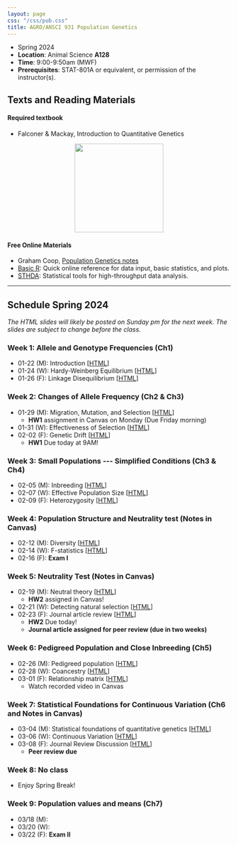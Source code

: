 ```yaml
---
layout: page
css: "/css/pub.css"
title: AGRO/ANSCI 931 Population Genetics
---  
```



- Spring 2024
- **Location**: Animal Science __A128__
- **Time**: 9:00-9:50am (MWF)
- **Prerequisites**: STAT-801A or equivalent, or permission of the instructor(s).


## Texts and Reading Materials

#### Required textbook
- Falconer & Mackay, Introduction to Quantitative Genetics   

<p align="center">
  <img height="200" src="https://i.imgur.com/ZHwjtm7.png?1">
</p>

#### Free Online Materials
- Graham Coop, [Population Genetics notes](https://gcbias.org/population-genetics-notes/)
- [Basic R](https://www.statmethods.net/): Quick online reference for data input, basic statistics, and plots.
- [STHDA](http://www.sthda.com/english/): Statistical tools for high-throughput data analysis.

--------------------

## Schedule Spring 2024

_The HTML slides will likely be posted on Sunday pm for the next week. The slides are subject to change before the class._

### **Week 1**: Allele and Genotype Frequencies (Ch1)
- 01-22 (M): Introduction [[HTML](https://jyanglab.com/slides/2024-agro931/week1/week1_c1.html)]
- 01-24 (W): Hardy-Weinberg Equilibrium [[HTML](https://jyanglab.com/slides/2024-agro931/week1/week1_c2.html)]
- 01-26 (F): Linkage Disequilibrium [[HTML](https://jyanglab.com/slides/2024-agro931/week1/week1_c3.html)]

### **Week 2**: Changes of Allele Frequency (Ch2 & Ch3)
- 01-29 (M): Migration, Mutation, and Selection [[HTML](https://jyanglab.com/slides/2024-agro931/week2/week2_c1.html)]
  - __HW1__ assignment in Canvas on Monday (Due Friday morning)
- 01-31 (W): Effectiveness of Selection [[HTML](https://jyanglab.com/slides/2024-agro931/week2/week2_c2.html)]
- 02-02 (F): Genetic Drift [[HTML](https://jyanglab.com/slides/2024-agro931/week2/week2_c3.html)]
  - __HW1__ Due today at 9AM!

### **Week 3**: Small Populations --- Simplified Conditions (Ch3 & Ch4)
- 02-05 (M): Inbreeding [[HTML](https://jyanglab.com/slides/2024-agro931/week3/week3_c1.html)]
- 02-07 (W): Effective Population Size [[HTML](https://jyanglab.com/slides/2024-agro931/week3/week3_c2.html)]
- 02-09 (F): Heterozygosity [[HTML](https://jyanglab.com/slides/2024-agro931/week3/week3_c3.html)]

### **Week 4**: Population Structure and Neutrality test (Notes in Canvas)
- 02-12 (M): Diversity [[HTML](https://jyanglab.com/slides/2024-agro931/week4/week4_c1.html)]
- 02-14 (W): F-statistics [[HTML](https://jyanglab.com/slides/2024-agro931/week4/week4_c2.html)]
- 02-16 (F):  __Exam I__ 

### **Week 5**: Neutrality Test (Notes in Canvas)
- 02-19 (M): Neutral theory [[HTML](https://jyanglab.com/slides/2024-agro931/week5/week5_c1.html)]
  - __HW2__ assigned in Canvas!
- 02-21 (W): Detecting natural selection [[HTML](https://jyanglab.com/slides/2024-agro931/week5/week5_c2.html)]
- 02-23 (F): Journal article review [[HTML](https://jyanglab.com/slides/2024-agro931/week5/week5_c3.html)]
  - __HW2__ Due today!
  - __Journal article assigned for peer review (due in two weeks)__

### **Week 6**: Pedigreed Population and Close Inbreeding (Ch5)
- 02-26 (M): Pedigreed population [[HTML](https://jyanglab.com/slides/2024-agro931/week6/week6_c1.html)]
- 02-28 (W): Coancestry [[HTML](https://jyanglab.com/slides/2024-agro931/week6/week6_c2.html)]
- 03-01 (F): Relationship matrix [[HTML](https://jyanglab.com/slides/2024-agro931/week6/week6_c3.html)]
  - Watch recorded video in Canvas

### **Week 7**: Statistical Foundations for Continuous Variation (Ch6 and Notes in Canvas)
- 03-04 (M): Statistical foundations of quantitative genetics [[HTML](https://jyanglab.com/slides/2024-agro931/week7/week7_c1.html)]
- 03-06 (W): Continuous Variation [[HTML](https://jyanglab.com/slides/2024-agro931/week7/week7_c2.html)]
- 03-08 (F): Journal Review Discussion [[HTML](https://jyanglab.com/slides/2024-agro931/week7/week7_c3.html)]
  - __Peer review due__

### **Week 8**: No class
- Enjoy Spring Break! 

### **Week 9**: Population values and means (Ch7)
- 03/18 (M):
- 03/20 (W):
- 03/22 (F): __Exam II__

<!--
### **Week 7**: Statistical Foundations for Continuous Variation (Ch6 and Notes in Canvas)
- 03-04 (M): 
- 03-06 (W): 
- 03-08 (F): Journal Review Discussion [[HTML](https://jyanglab.com/slides/2022-agro931/week7/week7_c3.html)]
  - __Peer review due__


### **Week 8**: Population values and means (Ch7)
- 03/11 (M): Average effect of an allele [[HTML](https://jyanglab.com/slides/2022-agro931/week8/week8_c1.html)]
  - __HW3__ assigned in Canvas (Due Next Wednesday morning)
- 03/13 (W): Breeding value, dominance, and interaction
[[HTML](https://jyanglab.com/slides/2022-agro931/week8/week8_c2.html)]
- 03/15 (F): Breeding value interpretation [[HTML](https://jyanglab.com/slides/2022-agro931/week8/week8_c3.html)]
  - __HW3__ Due today!

### **Week 9**: Genetic components of variance (Ch8)
- 03/18 (M): No Class [Enjoy your Fall Break!]
- 03/20 (W): Variance partitioning [[HTML](https://jyanglab.com/slides/2022-agro931/week9/w9_c1.html)]
- 03/22 (F): __Exam II__

### **Week 10**: Heritability and Resemblance between relatives (Ch8 & Ch9)
- 03/25 (M): Heritability and Repeatability [[HTML](https://jyanglab.com/slides/2022-agro931/week10/w10_c1.html)]
- 03/27 (W): Genetic covariance [[HTML](https://jyanglab.com/slides/2022-agro931/week10/w10_c2.html)]
- 03/29 (F): Genetic and environmental covariance [[HTML](https://jyanglab.com/slides/2022-agro931/week10/w10_c3.html)]

### **Week 11**: Heritability estimation (Ch10)
- 04/01 (M): Estimation of heritability [[HTML](https://jyanglab.com/slides/2022-agro931/week11/w11_c1.html)]
  - Notes in Canvas
  - __HW4__ assigned
- 04/03 (W): Precision of estimates [[HTML](https://jyanglab.com/slides/2022-agro931/week11/w11_c2.html)]  
- 04/05 (F): Examples for h2 estimation [[HTML](https://jyanglab.com/slides/2022-agro931/week11/w11_c3.html)]

### **Week 12**: Predicting response to selection (Ch11 & Ch12)
- 04/08 (M): The breeder's equation [[HTML](https://jyanglab.com/slides/2022-agro931/week12/w12_c1.html)]
  - __HW4__ due today
- 04/10 (W): Variability in response [[HTML](https://jyanglab.com/slides/2022-agro931/week12/w12_c2.html)]
- 04/12 (F): Asymmetry of responses [[HTML](https://jyanglab.com/slides/2022-agro931/week12/w12_c3.html)]
  - No meeting, watching recorded class video

### **Week 13**: Selection: Empirical results and interpretation (Ch12 & Ch14)
- 04/15 (M): Long-term results [[HTML](https://jyanglab.com/slides/2022-agro931/week13/week13_c1.html)]
- 04/17 (W): __Exam III__
- 04/19 (F): Inbreeding depression and heterosis [[HTML](https://jyanglab.com/slides/2022-agro931/week13/w13_c3.html)]

### **Week 14**: Correlated traits (Ch19)
- 04/22 (M): Correlated responses to selection [[HTML](https://jyanglab.com/slides/2022-agro931/week14/w14_c1.html)]
- 04/24 (W): No Class (Student Holiday)
- 04/26 (F): No Class and Happy Thanksgiving!

### **Week 15**: Correlated traits and Quantitative trait loci  (Ch19 & Ch21)
- 04/29 (M): Correlated traits: Index selection [[HTML](https://jyanglab.com/slides/2022-agro931/week15/w15_c1.html)]
  - __HW5__ assigned
- 05/01 (W): QTL: Single-marker analysis [[HTML](https://jyanglab.com/slides/2022-agro931/week15/w15-c2.html)]
- 05/03 (F): QTL: Interval Mapping [[HTML](https://jyanglab.com/slides/2022-agro931/week15/w15-c3.html)]

### **Week 16**: Genome-wide association study  (Reading Materials in Canvas)
- 05/06 (M): GWAS [[HTML](https://jyanglab.com/slides/2022-agro931/week16/week16_gwas.html)]
  - __HW5__ due today
- 05/08 (W): GWAS wrap up and Q&A
- 05/10 (F): 9:00-10:00am
  - **Final exam**

-->



<!--
2023 and before
- 11/23 (W): Index selection [[HTML]()]

### **Ch.21**: Quantitative trait loci 
- 12/11 (W): QTL: Single-marker analysis [[HTML](chapters/Ch21-2019/Ch21_2019-c1.html#1)]
- 12/13 (M): QTL: Interval Mapping [[HTML](chapters/Ch21-2019/Ch21_2019-c2.html#1)]

### **Ch.21**: Quantitative trait loci 
- 12/13 (M): Mapping QTL: Introduction [[HTML](chapters/Ch21/Ch21-c1.html#1)], [[pdf](chapters/Ch21/Ch21_11-26-2018_M.pdf)] 
- 12/16 (W): QTL: Single-marker analysis [[HTML](chapters/Ch21/Ch21-c3.html#1)], [[pdf](chapters/Ch21/Ch21_11-30-2018_F.pdf)], [[lab](chapters/Ch21/lab21-c1.html#)] 
- 12/03 (M): QTL: Interval Mapping [[HTML](chapters/Ch21/Ch21-c4.html#1)], [[pdf](chapters/Ch21/Ch21_12-03-2018_M.pdf)], [[lab](chapters/Ch21/lab21-c1.html#)]
- 12/07 (F): Last class [[HTML](chapters/Ch21/Ch21-c5.html#1)], [[pdf](chapters/Ch21/Ch21_12-07-2018_F.pdf)]
-->

<!---
- 10/23 (F): R for Heritability calculation [__HW1 Due__] [Zoom, [Lab3](https://jyanglab.com/AGRO-931/chapters/Ch8/lab3_2020.html)]
- 10/30 (F): R for covariance computation [__HW2 Due__] [Zoom]


### Wrapping up of the semester [Slides in canvas]
- 11/16 (M): Mapping the trait-associated markers [[lab4](https://jyanglab.com/AGRO-931/chapters/Chn/lab4_2020.html)]
- 11/18 (W): A sib-design example [see Lab4]
- 11/20 (F): Q&A [Zoom]


- 12/07 (W): GWAS2 [[HTML]()]
-->


